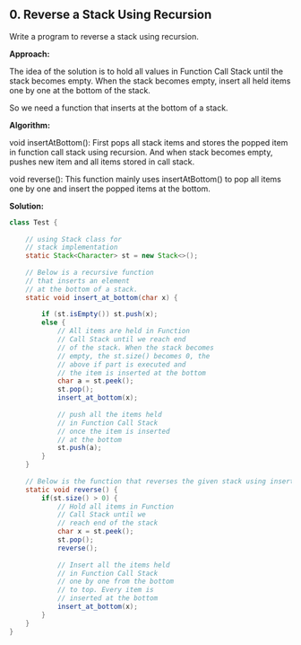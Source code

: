 ## 0. Reverse a Stack Using Recursion

Write a program to reverse a stack using recursion.

**Approach:**

The idea of the solution is to hold all values in Function Call Stack until the stack becomes empty. When the stack becomes empty, insert all held items one by one at the bottom of the stack. 

So we need a function that inserts at the bottom of a stack.

**Algorithm:**

void insertAtBottom(): First pops all stack items and stores the popped item in function call stack using recursion. And when stack becomes empty, pushes new item and all items stored in call stack.

void reverse(): This function mainly uses insertAtBottom() to pop all items one by one and insert the popped items at the bottom.  

**Solution:**

```java
class Test {
     
    // using Stack class for
    // stack implementation
    static Stack<Character> st = new Stack<>();
     
    // Below is a recursive function
    // that inserts an element
    // at the bottom of a stack.
    static void insert_at_bottom(char x) {
 
        if (st.isEmpty()) st.push(x);
        else {
            // All items are held in Function
            // Call Stack until we reach end
            // of the stack. When the stack becomes
            // empty, the st.size() becomes 0, the
            // above if part is executed and
            // the item is inserted at the bottom
            char a = st.peek();
            st.pop();
            insert_at_bottom(x);
 
            // push all the items held
            // in Function Call Stack
            // once the item is inserted
            // at the bottom
            st.push(a);
        }
    }
     
    // Below is the function that reverses the given stack using insert_at_bottom()
    static void reverse() {
        if(st.size() > 0) {
            // Hold all items in Function
            // Call Stack until we
            // reach end of the stack
            char x = st.peek();
            st.pop();
            reverse();
             
            // Insert all the items held
            // in Function Call Stack
            // one by one from the bottom
            // to top. Every item is
            // inserted at the bottom
            insert_at_bottom(x);
        }
    }
}
```